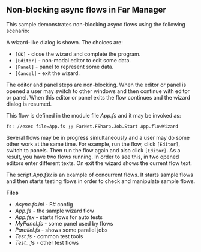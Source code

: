 
## Non-blocking async flows in Far Manager

This sample demonstrates non-blocking async flows using the following scenario:

A wizard-like dialog is shown. The choices are:

- `[OK]` - close the wizard and complete the program.
- `[Editor]` - non-modal editor to edit some data.
- `[Panel]` - panel to represent some data.
- `[Cancel]` - exit the wizard.

The editor and panel steps are non-blocking. When the editor or panel is opened
a user may switch to other windows and then continue with editor or panel. When
this editor or panel exits the flow continues and the wizard dialog is resumed.

This flow is defined in the module file *App.fs* and it may be invoked as:

    fs: //exec file=App.fs ;; FarNet.FSharp.Job.Start App.flowWizard

Several flows may be in progress simultaneously and a user may do some other
work at the same time. For example, run the flow, click `[Editor]`, switch to
panels. Then run the flow again and also click `[Editor]`. As a result, you
have two flows running. In order to see this, in two opened editors enter
different texts. On exit the wizard shows the current flow text.

The script *App.fsx* is an example of concurrent flows. It starts sample flows
and then starts testing flows in order to check and manipulate sample flows.

**Files**

- *Async.fs.ini* - F# config
- *App.fs* - the sample wizard flow
- *App.fsx* - starts flows for auto tests
- *MyPanel.fs* - some panel used by flows
- *Parallel.fs* - shows some parallel jobs
- *Test.fs* - common test tools
- *Test...fs* - other test flows
